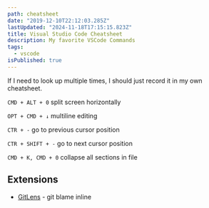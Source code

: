 ```yaml
---
path: cheatsheet
date: "2019-12-10T22:12:03.285Z"
lastUpdated: "2024-11-18T17:15:15.823Z"
title: Visual Studio Code Cheatsheet
description: My favorite VSCode Commands
tags:
  - vscode
isPublished: true
---
```


If I need to look up multiple times, I should just record it in my own cheatsheet.

`CMD + ALT + 0` split screen horizontally

`OPT + CMD + ↓` multiline editing

`CTR + -` go to previous cursor position

`CTR + SHIFT + -` go to next cursor position

`CMD + K, CMD + 0` collapse all sections in file

## Extensions

- [GitLens](https://marketplace.visualstudio.com/items?itemName=eamodio.gitlens) - git blame inline

